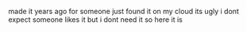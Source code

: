 made it years ago for someone
just found it on my cloud
its ugly i dont expect someone likes it but i dont need it so here it is
